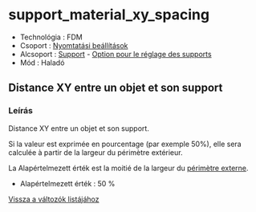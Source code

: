 # support\_material\_xy\_spacing

* Technológia : FDM
* Csoport : [Nyomtatási beállítások](../../konfig/print_settings.md)
* Alcsoport : [Support](../../beallitasok/print_settings.md#support) - [Option pour le réglage des supports](../../beallitasok/print_settings.md#option-pour-le-réglage-des-supports)
* Mód : Haladó

## Distance XY entre un objet et son support

### Leírás

Distance XY entre un objet et son support.

Si la valeur est exprimée en pourcentage \(par exemple 50%\), elle sera calculée à partir de la largeur du périmètre extérieur.

La Alapértelmezett érték est la moitié de la largeur du [périmètre externe](external_perimeter_extrusion_width.md).

* Alapértelmezett érték : 50 %

[Vissza a változók listájához](/)

